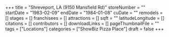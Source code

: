 +++
title = "Shreveport, LA (9150 Mansfield Rd)"
storeNumber = ""
startDate = "1983-02-09"
endDate = "1984-01-08"
cuDate = ""
remodels = []
stages = []
franchisees = []
attractions = []
sqft = ""
latitudeLongitude = []
citations = []
contributors = []
downloadLinks = []
pageThumbnailFile = ""
tags = ["Locations"]
categories = ["ShowBiz Pizza Place"]
draft = false
+++
